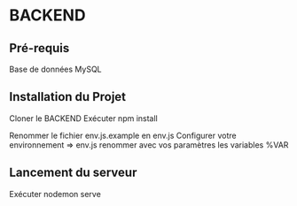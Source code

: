 # BACKEND

## Pré-requis
Base de données MySQL

## Installation du Projet
Cloner le BACKEND
Exécuter 
    npm install

Renommer le fichier env.js.example en env.js
Configurer votre environnement => env.js
    renommer avec vos paramètres les variables %VAR

## Lancement du serveur
Exécuter
    nodemon serve
    